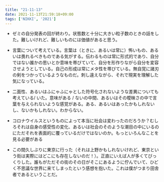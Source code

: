 ```yaml
---
title: "21-11-13"
date: 2021-11-13T21:59:18+09:00
tags: ['NIKKI', '2021']
---
```

- ゼミの自分発表の回が終わり。状態数と十分に大きい粒子数のときの話をした。難しいけれど、難しいものには価値があると思う。
- 言葉について考えている。言葉は（ときに、あるいは常に）怖いもの、あるいは畏れるべきものである気がする。伝わるものは常に形式的であり、自分ではない誰かの思いとか意味を帯びていて、自分を形作りながら自分を変容させようとしている。自己の形成は常にメタ性を帯びている。無自覚に諸刃の剣をつかっているようなものだ。刺し違えながら、それで現実を理解した気になっている。
- 二面性、あるいはふにゃふにゃとした符号化されないような差異についても考えている/ いた。意味がある / ないの中間、あるいはその曖昧さの中で言葉を与えられないような感覚がある。ある、あるいはあったかもしれないし、ないかもしれない。わからない。
- コロナウイルスというものによって本当に社会は変わったのだろうか？むしろそれは自身の感受性の変化、あるいは社会のそのような潮目の中にいるのにただそれを表面的に覆っているだけではないのか。もっといろんなことを見る必要がある

- この間久しぶりに東京に行った（それは上野かもしれないけれど、東京という街は実際にはどこにも存在しないのだ！）。正直にいえば人が多くてびっくりした。誰もがただその街のその日がそこにあるように佇んでいて、ひどく不思議な世界に来てしまったという感想を抱いた。これは僕がつまり田舎者であるということだ。
